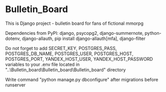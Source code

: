 # Bulletin_Board
This is Django project - bulletin board for fans of fictional mmorpg

Dependencies from PyPI: django, psycopg2, django-summernote, python-dotenv, django-allauth, pip install django-allauth[mfa],  django-filter

Do not forget to add SECRET_KEY, POSTGRES_PASS, POSTGRES_DB_NAME, POSTGRES_USER, POSTGRES_HOST, POSTGRES_PORT, YANDEX_HOST_USER, YANDEX_HOST_PASSWORD variables to your .env file located in "..\Bulletin_board\Bulletin_board\Bulletin_board" directory

Write command "python manage.py dbconfigure"  after migrations before runserver